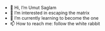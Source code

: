 - 👋 Hi, I’m Umut Saglam
- 👀 I’m interested in escaping the matrix
- 🌱 I’m currently learning to become the one
- 📫 How to reach me: follow the white rabbit

<!---
umut-teamleader/umut-teamleader is a ✨ special ✨ repository because its `README.md` (this file) appears on your GitHub profile.
You can click the Preview link to take a look at your changes.
--->
